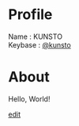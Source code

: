 # Profile

Name : KUNSTO<br>
Keybase : [@kunsto](https://keybase.io/kunsto)<br>

# About

Hello, World!

[edit](https://github.com/kunsto/kunsto.github.io/edit/master/README.md)
